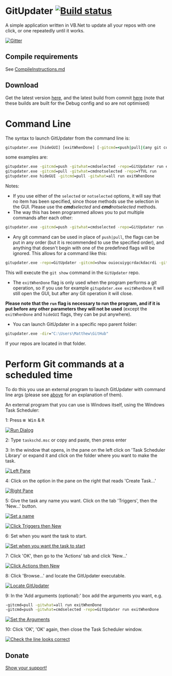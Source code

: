 # GitUpdater [![Build status](https://ci.appveyor.com/api/projects/status/72cvetqe8awtp2fn)](https://ci.appveyor.com/project/Walkman100/gitupdater)
A simple application written in VB.Net to update all your repos with one click, or one repeatedly until it works.

[![Gitter](https://badges.gitter.im/Join%20Chat.svg)](https://gitter.im/Walkman100/Walkman?utm_source=badge&utm_medium=badge&utm_campaign=pr-badge&utm_content=badge)

## Compile requirements
See [CompileInstructions.md](https://github.com/Walkman100/gists/blob/master/CompileInstructions.md)

## Download
Get the latest version [here](https://github.com/Walkman100/GitUpdater/releases), and the latest build from commit
[here](https://ci.appveyor.com/project/Walkman100/GitUpdater/build/artifacts)
(note that these builds are built for the Debug config and so are not optimised)

# Command Line
The syntax to launch GitUpdater from the command line is:
```cmd
gitupdater.exe [hideGUI] [exitWhenDone] [-gitcmd=<push|pull|(any git command)>] [-gitwhat=<all|selected|notselected|cmdselected|cmdnotselected>] [-dir=<repos parent folder>] [-repo=<repo name>] [run]
```
some examples are:

```cmd
gitupdater.exe -gitcmd=push -gitwhat=cmdselected -repo=GitUpdater run exitWhenDone
gitupdater.exe -gitcmd=pull -gitwhat=cmdnotselected -repo=YTVL run
gitupdater.exe hideGUI -gitcmd=pull -gitwhat=all run exitWhenDone
```

Notes:

- If you use either of the `selected` or `notselected` options, it will say that no item has been specified, since those methods use the selection in the GUI. Please use the <i><b>cmd</b>selected</i> and <i><b>cmd</b>notselected</i> methods.
- The way this has been programmed allows you to put multiple commands after each other:
```cmd
gitupdater.exe -gitcmd=push -gitwhat=cmdselected -repo=GitUpdater run -gitcmd=pull -gitwhat=cmdselected -repo=YTVL run
```
- Any git command can be used in place of `push|pull`, the flags can be put in any order (but it is recommended to use the specified order), and anything that doesn't begin with one of the predefined flags will be ignored. This allows for a command like this:

```cmd
gitupdater.exe -repo=GitUpdater -gitcmd=show ouiocuiygcrdackdacrdi -gitwhat=cmdselected run
```

This will execute the `git show` command in the `GitUpdater` repo.
- The `exitWhenDone` flag is only used when the program performs a git operation, so if you use for example `gitupdater.exe exitWhenDone` it will still open the GUI, but after any Git operation it will close.

**Please note that the `run` flag is necessary to run the program, and if it is put before any other parameters they will not be used** (except the `exitWhenDone` and `hideGUI` flags, they can be put anywhere).
- You can launch GitUpdater in a specific repo parent folder:

```cmd
gitupdater.exe -dir="C:\Users\Matthew\GitHub"
```

If your repos are located in that folder.

# Perform Git commands at a scheduled time
To do this you use an external program to launch GitUpdater with command line args (please see [above](#command-line) for an explanation of them).

An external program that you can use is Windows itself, using the Windows Task Scheduler:

1: Press <kbd>⊞ Win</kbd> & <kbd>R</kbd>

[![Run Dialog][Run Dialog]][Run Dialog]

  [Run Dialog]: http://walkman100.github.io/images/Screenshots/My_Projects/GitUpdater/WinTaskSchdRun.png

2: Type `taskschd.msc` or copy and paste, then press enter

3: In the window that opens, in the pane on the left click on 'Task Scheduler Library' or expand it and click on the folder where you want to make the task.

[![Left Pane][Left Pane]][Left Pane]

  [Left Pane]: http://walkman100.github.io/images/Screenshots/My_Projects/GitUpdater/WinTaskSchdLeftPane.png

4: Click on the option in the pane on the right that reads 'Create Task...'

[![Right Pane][Right Pane]][Right Pane]

  [Right Pane]: http://walkman100.github.io/images/Screenshots/My_Projects/GitUpdater/WinTaskSchdRightPane.png

5: Give the task any name you want. Click on the tab 'Triggers', then the 'New...' button.

[![Set a name][Set a name]][Set a name]

[![Click Triggers then New][New Trigger]][New Trigger]

  [Set a name]: http://walkman100.github.io/images/Screenshots/My_Projects/GitUpdater/WinTaskSchdName.png
  [New Trigger]: http://walkman100.github.io/images/Screenshots/My_Projects/GitUpdater/WinTaskSchdTriggersNew.png

6: Set when you want the task to start.

[![Set when you want the task to start][task start]][task start]

  [task start]: http://walkman100.github.io/images/Screenshots/My_Projects/GitUpdater/WinTaskSchdTaskStart.png

7: Click 'OK', then go to the 'Actions' tab and click 'New...'

[![Click Actions then New][new action]][new action]

  [new action]: http://walkman100.github.io/images/Screenshots/My_Projects/GitUpdater/WinTaskSchdActionsNew.png

8: Click 'Browse...' and locate the GitUpdater executable.

[![Locate GitUpdater][locate exe]][locate exe]

  [locate exe]: http://walkman100.github.io/images/Screenshots/My_Projects/GitUpdater/WinTaskSchdLocateGitUpdater.png

9: In the 'Add arguments (optional):' box add the arguments you want, e.g.

```cmd
-gitcmd=pull -gitwhat=all run exitWhenDone
-gitcmd=push -gitwhat=cmdselected -repo=GitUpdater run exitWhenDone
```

[![Set the Arguments][arguments]][arguments]

  [arguments]: http://walkman100.github.io/images/Screenshots/My_Projects/GitUpdater/WinTaskSchdArguments.png

10: Click 'OK', 'OK' again, then close the Task Scheduler window.

[![Check the line looks correct][check]][check]

  [check]: http://walkman100.github.io/images/Screenshots/My_Projects/GitUpdater/WinTaskSchdDone.png

## Donate
[Show your support!](http://walkman100.github.io/donate)
